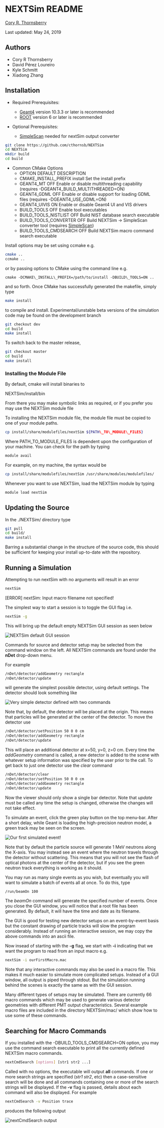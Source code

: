 # NEXTSim README

[Cory R. Thornsberry](cthornsb@vols.utk.edu)

Last updated: May 24, 2019

## Authors

- Cory R Thornsberry
- David P&eacute;rez Loureiro 
- Kyle Schmitt
- Xiadong Zhang

## Installation

- Required Prerequisites:
	- [Geant4](https://geant4.web.cern.ch/support/download) version 10.3.3 or later is recommended
	- [ROOT](https://root.cern.ch/downloading-root) version 6 or later is recommended
	
- Optional Prerequisites:
	- [SimpleScan](https://github.com/cthornsb/SimplePixieScan) needed for nextSim output converter

```bash
git clone https://github.com/cthornsb/NEXTSim
cd NEXTSim
mkdir build
cd build
```

- Common CMake Options
	- OPTION                   DEFAULT    DESCRIPTION
	- CMAKE\_INSTALL\_PREFIX     install    Set the install prefix
	- GEANT4\_MT                OFF        Enable or disable multithreading capability \(requires \-DGEANT4\_BUILD\_MULTITHREADED=ON\)
	- GEANT4\_GDML              OFF        Enable or disable support for loading GDML files \(requires \-DGEANT4\_USE\_GDML=ON\)
	- GEANT4\_UIVIS             ON         Enable or disable Geant4 UI and VIS drivers
	- BUILD\_TOOLS              OFF        Enable tool executables
	- BUILD\_TOOLS\_NISTLIST     OFF        Build NIST database search executable
	- BUILD\_TOOLS\_CONVERTER    OFF        Build NEXTSim -> SimpleScan converter tool \(requires [SimpleScan](https://github.com/cthornsb/SimplePixieScan)\)
	- BUILD\_TOOLS\_CMDSEARCH    OFF        Build NEXTSim macro command search executable

Install options may be set using ccmake e.g.

```bash
cmake ..
ccmake ..
```

or by passing options to CMake using the command line e.g.

```
cmake -DCMAKE\_INSTALL\_PREFIX=/path/to/install -DBUILD\_TOOLS=ON ..
```

and so forth. Once CMake has successfully generated the makefile,
simply type


```bash
make install
```

to compile and install. Experimental/unstable beta versions of 
the simulation code may be found on the development branch

```bash
git checkout dev
cd build
make install
```

To switch back to the master release,

```bash
git checkout master
cd build
make install
```

### Installing the Module File

By default, cmake will install binaries to

NEXTSim/install/bin

From there you may make symbolic links as required, or if you
prefer you may use the NEXTSim module file

To installing the NEXTSim module file, the module file must
be copied to one of your module paths.

```bash
cp install/share/modulefiles/nextSim ${PATH\_TO\_MODULE\_FILES}
```

Where PATH\_TO\_MODULE\_FILES is dependent upon the configuration
of your machine. You can check for the path by typing

```bash
module avail
```

For example, on my machine, the syntax would be

```bash
cp install/share/modulefiles/nextSim /usr/share/modules/modulefiles/
```

Whenever you want to use NEXTSim, load the NEXTSim module by typing

```bash
module load nextSim
```

## Updating the Source

In the ./NEXTSim/ directory type

```bash
git pull
cd build/
make install
```

Barring a substantial change in the structure of the source code,
this should be sufficient for keeping your install up-to-date with
the repository.

## Running a Simulation

Attempting to run nextSim with no arguments will result in an error

```bash
nextSim
```

[ERROR] nextSim: Input macro filename not specified!

The simplest way to start a session is to toggle the GUI flag i.e.

```bash
nextSim -g
```

This will bring up the default empty NEXTSim GUI session as seen below

![NEXTSim default GUI session](doc/images/defaultGUI.png "NEXTSim default GUI session")

Commands for source and detector setup may be selected from the command
window on the left. All NEXTSim commands are found under the **nDet**
drop-down menu.

For example

```bash
/nDet/detector/addGeometry rectangle
/nDet/detector/update
```

will generate the simplest possible detector, using default settings. The
detector should look something like

![Very simple detector defined with two commands](doc/images/simpleDetector.png "Very simple detector")

Note that, by default, the detector will be placed at the origin. This means
that particles will be generated at the center of the detector. To move the
detector use

```bash
/nDet/detector/setPosition 50 0 0 cm
/nDet/detector/addGeometry rectangle
/nDet/detector/update
```

This will place an additional detector at x=50, y=0, z=0 cm. Every time the
*addGeometry* command is called, a new detector is added to the scene with
whatever setup information was specified by the user prior to the call. To
get back to just one detector use the *clear* command

```bash
/nDet/detector/clear
/nDet/detector/setPosition 50 0 0 cm
/nDet/detector/addGeometry rectangle
/nDet/detector/update
```

Now the viewer should only show a single bar detector. Note that *update* must 
be called any time the setup is changed, otherwise the changes will not take effect.

To simulate an event, click the green play button on the top menu-bar. After a
short delay, while Geant is loading the high-precision neutron model, a green
track may be seen on the screen.

![Our first simulated event!](doc/images/simulatedEvent.png "Our first simulated event!")

Note that by default the particle source will generate 1 MeV neutrons along
the X-axis. You may instead see an event where the neutron travels through
the detector without scattering. This means that you will not see the flash
of optical photons at the center of the detector, but if you see the green
neutron track everything is working as it should.

You may run as many single events as you wish, but eventually you will want
to simulate a batch of events all at once. To do this, type

```bash
/run/beamOn 100
```

The *beamOn* command will generate the specified number of events. Once you
close the GUI window, you will notice that a root file has been generated.
By default, it will have the time and date as its filename.

The GUI is good for testing new detector setups on an event-by-event basis
but the constant drawing of particle tracks will slow the program considerably.
Instead of running an interactive session, we may copy the above commands into
an ascii file.

Now insead of starting with the **-g** flag, we start with **-i** indicating
that we want the program to read from an input macro e.g.

```bash
nextSim -i ourFirstMacro.mac
```

Note that any interactive commands may also be used in a macro file. This
makes it much easier to simulate more complicated setups. Instead of a GUI
window, all output is piped through stdout. But the simulation running
behind the scenes is exactly the same as with the GUI session.

Many different types of setups may be simulated. There are currently 66
macro commands which may be used to generate various detector geometries
with different PMT output characteristics. Several example macro files 
are included in the directory NEXTSim/mac/ which show how to use some
of these commands.

## Searching for Macro Commands

If you installed with the -DBUILD\_TOOLS\_CMDSEARCH=ON option, you may
use the command search executable to print all the currently defined
NEXTSim macro commands.

```bash
nextCmdSearch [options] [str1 str2 ...]
```

Called with no options, the executable will output **all** commands.
If one or more search strings are specified \(*str1* *str2*, etc\)
then a case-sensitive search will be done and all commands containing
one or more of the search strings will be displayed. If the **-v**
flag is passed, details about each command will also be displayed.
For example

```bash
nextCmdSearch -v Position trace
```

produces the following output

![nextCmdSearch output](doc/images/cmdSearchOutput.png "nextCmdSearch output")


